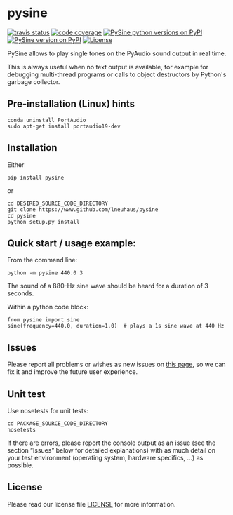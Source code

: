 # pysine

[![travis status](https://travis-ci.org/lneuhaus/pysine.svg?branch=master "Travisstatus")](https://travis-ci.org/lneuhaus/pysine)
[![code coverage](https://codecov.io/github/lneuhaus/pysine/coverage.svg?branch=master "Code coverage")](https://codecov.io/gh/lneuhaus/pysine)
[![PySine python versions on PyPI](https://img.shields.io/pypi/pyversions/pysine.svg)](https://pypi.python.org/pypi/pysine/)
[![PySine version on PyPI](https://img.shields.io/pypi/v/pysine.svg "PySine on PyPI")](https://pypi.python.org/pypi/pysine/)
[![License](https://img.shields.io/pypi/l/pysine.svg)](https://github.com/lneuhaus/pysine/blob/master/LICENSE)

PySine allows to play single tones on the PyAudio sound output in real time.

This is always useful when no text output is available, for example for
debugging multi-thread programs or calls to object destructors by Python's
garbage collector.

## Pre-installation (Linux) hints
```
conda uninstall PortAudio
sudo apt-get install portaudio19-dev
```

## Installation
Either
```
pip install pysine
```

or

```
cd DESIRED_SOURCE_CODE_DIRECTORY
git clone https://www.github.com/lneuhaus/pysine
cd pysine
python setup.py install
```

## Quick start / usage example:

From the command line:
```
python -m pysine 440.0 3
```
The sound of a 880-Hz sine wave should be heard for a duration of 3 seconds.

Within a python code block:
```
from pysine import sine
sine(frequency=440.0, duration=1.0)  # plays a 1s sine wave at 440 Hz
```

## Issues
Please report all problems or wishes as new issues on [this page](https://github.com/lneuhaus/pysine/issues), so we can fix it and improve the future user experience.

## Unit test
Use nosetests for unit tests:
```
cd PACKAGE_SOURCE_CODE_DIRECTORY
nosetests
```
If there are errors, please report the console output as an issue (see the section “Issues” below for detailed explanations) with as much detail on your test environment (operating system, hardware specifics, ...) as possible.

## License
Please read our license file [LICENSE](https://github.com/lneuhaus/pysine/blob/master/LICENSE) for more information.
